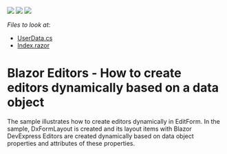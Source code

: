 <!-- default badges list -->
![](https://img.shields.io/endpoint?url=https://codecentral.devexpress.com/api/v1/VersionRange/509137432/21.2.8%2B)
[![](https://img.shields.io/badge/Open_in_DevExpress_Support_Center-FF7200?style=flat-square&logo=DevExpress&logoColor=white)](https://supportcenter.devexpress.com/ticket/details/T1099616)
[![](https://img.shields.io/badge/📖_How_to_use_DevExpress_Examples-e9f6fc?style=flat-square)](https://docs.devexpress.com/GeneralInformation/403183)
<!-- default badges end -->
<!-- default file list -->
*Files to look at*:

* [UserData.cs](./DxBlazorApplication1/Data/UserData.cs)
* [Index.razor](./DxBlazorApplication1/Pages/Index.razor)
<!-- default file list end -->
# Blazor Editors - How to create editors dynamically based on a data object

<p>The sample illustrates how to create editors dynamically in EditForm. In the sample, DxFormLayout is created and its layout items with Blazor DevExpress Editors are created dynamically based on data object properties and attributes of these properties.</p>



